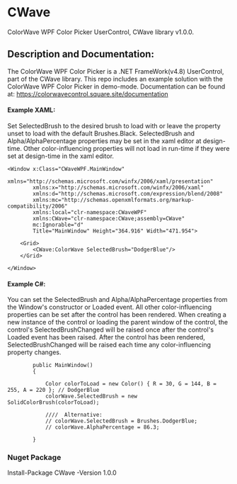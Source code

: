 # CWave
ColorWave WPF Color Picker UserControl, CWave library v1.0.0.

## Description and Documentation:
The ColorWave WPF Color Picker is a .NET FrameWork(v4.8) UserControl, part of the CWave library. This repo includes an example solution with the ColorWave WPF Color Picker in demo-mode. Documentation can be found at: https://colorwavecontrol.square.site/documentation

#### Example XAML:
Set SelectedBrush to the desired brush to load with or leave the property unset to load with the default Brushes.Black. SelectedBrush and Alpha/AlphaPercentage properties may be set in the xaml editor at design-time. Other color-influencing properties will not load in run-time if they were set at design-time in the xaml editor.
```
<Window x:Class="CWaveWPF.MainWindow"
        xmlns="http://schemas.microsoft.com/winfx/2006/xaml/presentation"
        xmlns:x="http://schemas.microsoft.com/winfx/2006/xaml"
        xmlns:d="http://schemas.microsoft.com/expression/blend/2008"
        xmlns:mc="http://schemas.openxmlformats.org/markup-compatibility/2006"
        xmlns:local="clr-namespace:CWaveWPF"
        xmlns:CWave="clr-namespace:CWave;assembly=CWave"
        mc:Ignorable="d"
        Title="MainWindow" Height="364.916" Width="471.954">
        
    <Grid>
        <CWave:ColorWave SelectedBrush="DodgerBlue"/>
    </Grid>
        
</Window>
```

#### Example C#:
You can set the SelectedBrush and Alpha/AlphaPercentage properties from the Window's constructor or Loaded event. All other color-influencing properties can be set after the control has been rendered. When creating a new instance of the control or loading the parent window of the control, the control's SelectedBrushChanged will be raised once after the control's Loaded event has been raised. After the control has been rendered, SelectedBrushChanged will be raised each time any color-influencing property changes. 

```
        public MainWindow()
        {
        
            Color colorToLoad = new Color() { R = 30, G = 144, B = 255, A = 220 }; // DodgerBlue
            colorWave.SelectedBrush = new SolidColorBrush(colorToLoad);
            
            ////  Alternative:
            // colorWave.SelectedBrush = Brushes.DodgerBlue;
            // colorWave.AlphaPercentage = 86.3;
            
        }
```

### Nuget Package
Install-Package CWave -Version 1.0.0
